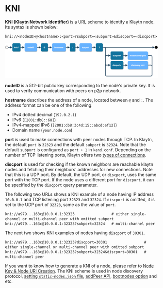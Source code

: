 # KNI

**KNI \(Klaytn Network Identifier\)** is a URL scheme to identify a Klaytn node. Its syntax is shown below:

```text
kni://<nodeID>@<hostname>:<port>?subport=<subport>&discport=<discport>
```

![KNI scheme](../../.gitbook/assets/kni_scheme.png)

**nodeID** is a 512-bit public key corresponding to the node's private key. It is used to verify communication with peers on p2p network.

**hostname** describes the address of a node, located between `@` and `:`. The address format can be one of the following:

* IPv4 dotted decimal \(`192.0.2.1`\)
* IPv6 \(`[2001:db8::68]`\)
* IPv4-mapped IPv6 \(`[2001:db8:3c4d:15::abcd:ef12]`\)
* Domain name \(`your.node.com`\)

**port** is used to make connections with peer nodes through TCP. In Klaytn, the default `port` is `32323` and the default `subport` is `32324`. Note that the default `subport` is configured as `port + 1` in `kend.conf`. Depending on the number of TCP listening ports, Klaytn offers two [types of connections](https://github.com/ground-x/klaytn-docs/tree/4671a96f5ea1f24a1b5c678d2f979b7dda84a97e/docs/klaytn/design/multiport.md).

**discport** is used for checking if the known neighbors are reachable klaytn nodes and fetching their neighbors' addresses for new connections. Note that this is a UDP port. By default, the UDP port, or `discport`, uses the same port with the TCP port. If the node uses a different port for `discport`, it can be specified by the `discport` query parameter.

The following two URLs shows a KNI example of a node having IP address `10.0.0.1` and TCP listening port `32323` and `32324`. If `discport` is omitted, it is set to the UDP port of `32323`, same as the value of `port`.

```text
kni://a979...163c@10.0.0.1:32323                 # either single-channel or multi-channel peer with omitted subport
kni://a979...163c@10.0.0.1:32323?subport=32324   # multi-channel peer
```

The next two shows KNI examples of nodes having `discport` of `30301`.

```text
kni://a979...163c@10.0.0.1:32323?discport=30301                 # either single-channel or multi-channel peer with omitted subport
kni://a979...163c@10.0.0.1:32323?subport=32324&discport=30301   # multi-channel peer
```

If you want to know how to generate a KNI of a node, please refer to [Node Key & Node URI Creation](../../node/core-cell/installation-guide/before-you-install.md#node-key-node-uri-creation). The KNI scheme is used in node discovery protocol, [setting `static-nodes.json` file](../../node/core-cell/installation-guide/proxy-node-setup/configuration.md#install-static-nodes-json), [addPeer API](../../bapp/json-rpc/api-references/admin.md#admin_addpeer), [bootnodes option](../../node/endpoint-node/operation-guide/configuration.md#properties) and etc.

